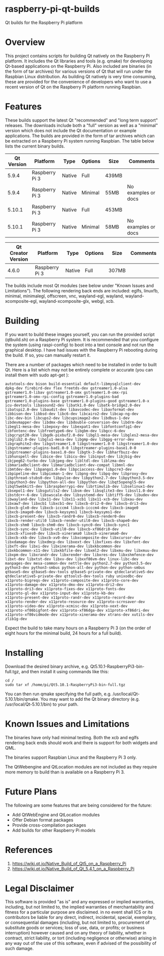 # raspberry-pi-qt-builds

Qt builds for the Raspberry Pi platform

# Overview

This project contains scripts for building Qt natively on the Raspberry Pi platform. It includes the Qt libraries and tools (e.g. qmake) for developing Qt-based applications on the Raspberry Pi. Also included are binaries (in the form of tar archives) for various versions of Qt that will run under the Raspbian Linux distribution. As building Qt natively is very time consuming, these are provided for the convenience of developers who want to use a recent version of Qt on the Raspberry Pi platform running Raspbian.

# Features

These builds support the latest Qt "recommended" and "long term support" releases. The downloads include both a "full" version as well as a "minimal" version which does not include the Qt documentation or example applications. The builds are provided in the form of tar archives which can be extracted on a Raspberry Pi system running Raspbian. The table below lists the current binary builds.

| Qt Version | Platform       | Type   | Options | Size   | Comments            |
| ---------- | -------------- | -------| ------- | ------ | ------------------- |
| 5.9.4      | Raspberry Pi 3 | Native | Full    | 439MB  |                     |
| 5.9.4      | Raspberry Pi 3 | Native | Minimal |  55MB  | No examples or docs |
| 5.10.1     | Raspberry Pi 3 | Native | Full    | 453MB  |                     |
| 5.10.1     | Raspberry Pi 3 | Native | Minimal |  58MB  | No examples or docs |


| Qt Creator Version | Platform       | Type   | Options | Size   | Comments            |
| ------------------ | -------------- | -------| ------- | ------ | ------------------- |
| 4.6.0              | Raspberry Pi 3 | Native | Full    | 307MB  |                     |

The builds include most Qt modules (see below under "Known Issues and Limitations"). The following rendering back ends are included: eglfs, linuxfb, minimal, minimalegl, offscreen, vnc, wayland-egl, wayland, wayland-xcomposite-egl, wayland-xcomposite-glx, webgl, xcb.

# Building

If you want to build these images yourself, you can run the provided script (qtbuild.sh) on a Raspberry Pi system. It is recommended that you configure the system (using raspi-config) to boot into a text console and not run the graphical desktop. I have had issues with the Raspberry Pi rebooting during the build. If so, you can manually restart it.

There are a number of packages which need to be installed in order to built Qt. Here is a list which may not be entirely complete or accurate (you can install them with sudo apt-get <package names...>):

```
autotools-dev bison build-essential default-libmysqlclient-dev
dpkg-dev firebird-dev flex freetds-dev gstreamer1.0-alsa
gstreamer1.0-libav gstreamer1.0-omx gstreamer1.0-omx-rpi
gstreamer1.0-omx-rpi-config gstreamer1.0-plugins-bad
gstreamer1.0-plugins-base gstreamer1.0-plugins-good gstreamer1.0-x
icu-devtools libasound2-dev libatk1.0-dev libatk-bridge2.0-dev
libatspi2.0-dev libaudit-dev libavcodec-dev libavformat-dev
libbison-dev libbsd-dev libc6-dev libcairo2-dev libcap-ng-dev
libc-dev-bin libcups2-dev libcupsimage2-dev libdbus-1-dev
libdevmapper-dev libdmx-dev libdouble-conversion-dev libdrm-dev
libegl1-mesa-dev libepoxy-dev libexpat1-dev libfontconfig1-dev
libfontenc-dev libfreetype6-dev libgbm-dev libgcc-6-dev
libgcrypt20-dev libgdk-pixbuf2.0-dev libgl1-mesa-dev libgles2-mesa-dev
libglib2.0-dev libglu1-mesa-dev libgmp-dev libgpg-error-dev
libgraphite2-dev libgstreamer1.0 libgstreamer1.0-0 libgstreamer1.0-dev
libgstreamer-plugins-bad1.0-0 libgstreamer-plugins-base1.0-0
libgstreamer-plugins-base1.0-dev libgtk-3-dev libharfbuzz-dev
libhunspell-dev libice-dev libicu-dev libinput-dev libjbig-dev
libjpeg62-turbo-dev libjpeg-dev libltdl-dev liblzma-dev
libmariadbclient-dev libmariadbclient-dev-compat libmnl-dev
libmtdev-dev libpango1.0-dev libpciaccess-dev libpcre3-dev
libpipeline-dev libpixman-1-dev libpng-dev libpq-dev libproxy-dev
libpthread-stubs0-dev libpulse-dev libpython2.7-dev libpython3.5-dev
libpython3-dev libpython-all-dev libpython-dev libqt5opengl5-dev
libqt5webkit5-dev libraspberrypi-dev librtimulib-dev libselinux1-dev
libsepol1-dev libsgutils2-dev libsm-dev libsqlite3-dev libssl1.0-dev
libstdc++-6-dev libswscale-dev libsystemd-dev libtiff5-dev libudev-dev
libwayland-dev libx11-dev libx11-xcb1 libx11-xcb-dev libxau-dev
libxaw7-dev libxcb1 libxcb1-dev libxcb-dri2-0-dev libxcb-dri3-dev
libxcb-glx0-dev libxcb-icccm4 libxcb-icccm4-dev libxcb-image0
libxcb-image0-dev libxcb-keysyms1 libxcb-keysyms1-dev
libxcb-present-dev libxcb-randr0-dev libxcb-render0-dev
libxcb-render-util0 libxcb-render-util0-dev libxcb-shape0-dev
libxcb-shm0 libxcb-shm0-dev libxcb-sync0-dev libxcb-sync1
libxcb-sync-dev libxcb-util0-dev libxcb-xf86dri0-dev
libxcb-xfixes0-dev libxcb-xinerama0 libxcb-xinerama0-dev
libxcb-xkb-dev libxcb-xv0-dev libxcomposite-dev libxcursor-dev
libxdamage-dev libxdmcp-dev libxext-dev libxfixes-dev libxfont-dev
libxft-dev libxi-dev libxinerama-dev libxkbcommon-dev
libxkbcommon-x11-dev libxkbfile-dev libxml2-dev libxmu-dev libxmuu-dev
libxpm-dev libxrandr-dev libxrender-dev libxres-dev libxshmfence-dev
libxt-dev libxtst-dev libxv-dev libxxf86vm-dev linux-libc-dev
manpages-dev mesa-common-dev nettle-dev python2.7-dev python3.5-dev
python3-dev python3-smbus python-all-dev python-dev python-smbus
qtbase5-dev qtbase5-dev-tools qtbase5-private-dev qtdeclarative5-dev
qtdeclarative5-private-dev qttools5-dev-tools ruby unixodbc-dev
x11proto-bigreqs-dev x11proto-composite-dev x11proto-core-dev
x11proto-damage-dev x11proto-dmx-dev x11proto-dri2-dev
x11proto-dri3-dev x11proto-fixes-dev x11proto-fonts-dev
x11proto-gl-dev x11proto-input-dev x11proto-kb-dev
x11proto-present-dev x11proto-randr-dev x11proto-record-dev
x11proto-render-dev x11proto-resource-dev x11proto-scrnsaver-dev
x11proto-video-dev x11proto-xcmisc-dev x11proto-xext-dev
x11proto-xf86bigfont-dev x11proto-xf86dga-dev x11proto-xf86dri-dev
x11proto-xf86vidmode-dev x11proto-xinerama-dev xtrans-dev xutils-dev
zlib1g-dev
```

Expect the build to take many hours on a Raspberry Pi 3 (on the order of eight hours for the minimal build, 24 hours for a full build).

# Installing

Download the desired binary archive, e.g. Qt5.10.1-RaspberryPi3-bin-full.tgz, and then install it using commands like this:

```
cd /
sudo tar xf /home/pi/Qt5.10.1-RaspberryPi3-bin-full.tgz
```

You can then run qmake specifying the full path, e.g. /usr/local/Qt-5.10.1/bin/qmake. You may want to add the Qt binary directory (e.g. /usr/local/Qt-5.10.1/bin) to your path.

# Known Issues and Limitations

The binaries have only had minimal testing. Both the xcb and eglfs rendering back ends should work and there is support for both widgets and QML.

The binaries support Raspbian Linux and the Raspberry Pi 3 only.

The QtWebengine and QtLocation modules are not included as they require more memory to build than is available on a Raspberry Pi 3.

# Future Plans

The following are some features that are being considered for the future:

- Add QtWebEngine and QtLocation modules
- Offer Debian format packages
- Provide cross-compilation packages
- Add builds for other Raspberry Pi models

# References

1. https://wiki.qt.io/Native_Build_of_Qt5_on_a_Raspberry_Pi
2. https://wiki.qt.io/Native_Build_of_Qt_5.4.1_on_a_Raspberry_Pi

# Legal Disclaimer

This software is provided "as is" and any expressed or implied warranties, including, but not limited to, the implied warranties of merchantability and fitness for a particular purpose are disclaimed. in no event shall ICS or its contributors be liable for any direct, indirect, incidental, special, exemplary, or consequential damages (including, but not limited to, procurement of substitute goods or services; loss of use, data, or profits; or business interruption) however caused and on any theory of liability, whether in contract, strict liability, or tort (including negligence or otherwise) arising in any way out of the use of this software, even if advised of the possibility of such damage.
